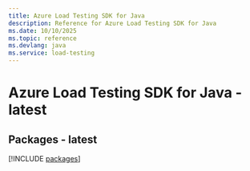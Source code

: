 ```yaml
---
title: Azure Load Testing SDK for Java
description: Reference for Azure Load Testing SDK for Java
ms.date: 10/10/2025
ms.topic: reference
ms.devlang: java
ms.service: load-testing
---
```

# Azure Load Testing SDK for Java - latest
## Packages - latest
[!INCLUDE [packages](load-testing-index.md)]